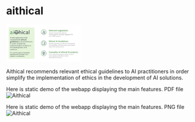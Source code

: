 # aithical
<img
  src="https://github.com/Bonam-M/aithical/blob/main/src/aithical_summary.jpg"
  alt="Aithical"
  title="Optional title"
  style="display: inline-block; margin: 0 auto; max-width: 200px">

Aithical recommends relevant ethical guidelines to AI practitioners in order simplify the implementation of ethics in the development of AI solutions.

Here is static demo of the webapp displaying the main features. PDF file
<image
  src="https://github.com/Bonam-M/aithical/blob/main/src/aithical-wireframe.pdf"
  alt="Aithical"
  title="Optional title"
  style="display: inline-block; margin: 0 auto; max-width: 200px">

  Here is static demo of the webapp displaying the main features. PNG file
<image
  src="https://github.com/Bonam-M/aithical/blob/main/src/aithical-webpages.png"
  alt="Aithical"
  title="Optional title"
  style="display: inline-block; margin: 0 auto; max-width: 200px">
